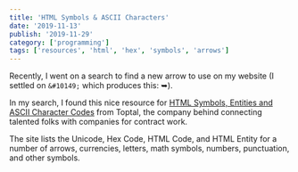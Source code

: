 ```yaml
---
title: 'HTML Symbols & ASCII Characters'
date: '2019-11-13'
publish: '2019-11-29'
category: ['programming']
tags: ['resources', 'html', 'hex', 'symbols', 'arrows']
---
```


Recently, I went on a search to find a new arrow to use on my website (I settled on `&#10149;` which produces this: &#10149;).

In my search, I found this nice resource for [HTML Symbols, Entities and ASCII Character Codes](https://www.toptal.com/designers/htmlarrows/) from Toptal, the company behind connecting talented folks with companies for contract work.

The site lists the Unicode, Hex Code, HTML Code, and HTML Entity for a number of arrows, currencies, letters, math symbols, numbers, punctuation, and other symbols.
